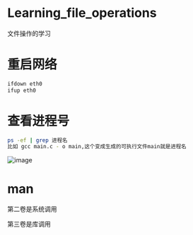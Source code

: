 # Learning_file_operations
文件操作的学习

# 重启网络

```bash
ifdown eth0
ifup eth0
```

# 查看进程号

```bash
ps -ef | grep 进程名
比如 gcc main.c - o main,这个变成生成的可执行文件main就是进程名
```

![image](https://github.com/1AoB/Learning_file_operations/assets/78208268/8a84e4fc-1bd0-42c9-9b3d-f6e4d63a4d24)

# man

第二卷是系统调用

第三卷是库调用
